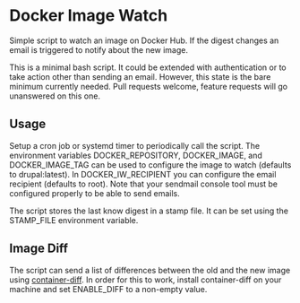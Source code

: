 # Docker Image Watch
Simple script to watch an image on Docker Hub. If the digest changes an
email is triggered to notify about the new image.

This is a minimal bash script. It could be extended with authentication
or to take action other than sending an email. However, this state is
the bare minimum currently needed. Pull requests welcome, feature requests
will go unanswered on this one.

## Usage
Setup a cron job or systemd timer to periodically call the script. The
environment variables DOCKER_REPOSITORY, DOCKER_IMAGE, and DOCKER_IMAGE_TAG
can be used to configure the image to watch (defaults to drupal:latest).
In DOCKER_IW_RECIPIENT you can configure the email recipient (defaults
to root). Note that your sendmail console tool must be configured properly
to be able to send emails.

The script stores the last know digest in a stamp file. It can be set using
the STAMP_FILE environment variable.

## Image Diff
The script can send a list of differences between the old and the new image
using [container-diff](https://github.com/GoogleCloudPlatform/container-diff).
In order for this to work, install container-diff on your machine and set
ENABLE_DIFF to a non-empty value.
